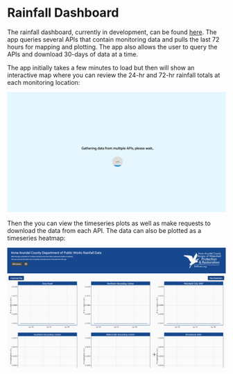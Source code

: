 # Rainfall Dashboard

The rainfall dashboard, currently in development, can be found [here](https://wprp.shinyapps.io/RainfallDashboard/).  The app queries several APIs that contain monitoring data and pulls the last 72 hours for mapping and plotting.  The app also allows the user to query the APIs and download 30-days of data at a time. 

The app initially takes a few minutes to load but then will show an interactive map where you can review the 24-hr and 72-hr rainfall totals at each monitoring location: 

![Initial Load](first_gif.gif)

Then the you can view the timeseries plots as well as make requests to download the data from each API.  The data can also be plotted as a timeseries heatmap: 


![Query](last_gif.gif)
